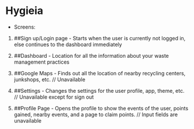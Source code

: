 # Hygieia  

* Screens:  
1. ##Sign up/Login page  - Starts when the user is currently not logged in, else continues to the dashboard immediately  

2. ##Dashboard  - Location for all the information about your waste management practices 
 
3. ##Google Maps  - Finds out all the location of nearby recycling centers, junkshops, etc. // Unavailable

4. ##Settings  - Changes the settings for the user profile, app, theme, etc. // Unavailable except for sign out

5. ##Profile Page  - Opens the profile to show the events of the user, points gained, nearby events, and a page to claim points. // Input fields are unavailable
